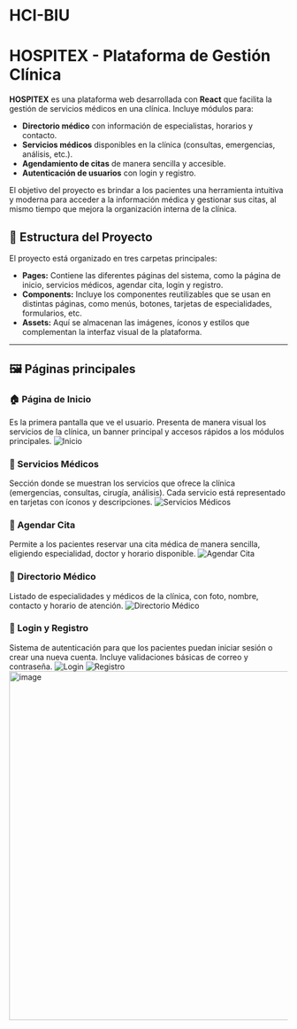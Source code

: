 # HCI-BIU
# HOSPITEX - Plataforma de Gestión Clínica

**HOSPITEX** es una plataforma web desarrollada con **React** que facilita la gestión de servicios médicos en una clínica. Incluye módulos para:

* **Directorio médico** con información de especialistas, horarios y contacto.
* **Servicios médicos** disponibles en la clínica (consultas, emergencias, análisis, etc.).
* **Agendamiento de citas** de manera sencilla y accesible.
* **Autenticación de usuarios** con login y registro.

El objetivo del proyecto es brindar a los pacientes una herramienta intuitiva y moderna para acceder a la información médica y gestionar sus citas, al mismo tiempo que mejora la organización interna de la clínica.

## 📂 Estructura del Proyecto

El proyecto está organizado en tres carpetas principales:

* **Pages:** Contiene las diferentes páginas del sistema, como la página de inicio, servicios médicos, agendar cita, login y registro.
* **Components:** Incluye los componentes reutilizables que se usan en distintas páginas, como menús, botones, tarjetas de especialidades, formularios, etc.
* **Assets:** Aquí se almacenan las imágenes, íconos y estilos que complementan la interfaz visual de la plataforma.

---

## 🖼️ Páginas principales

### 🏠 Página de Inicio

Es la primera pantalla que ve el usuario. Presenta de manera visual los servicios de la clínica, un banner principal y accesos rápidos a los módulos principales.
![Inicio](./Fronted/Sistema-Cita-Medicas-HCI/src/assets/inicio.jpg)

### 🏥 Servicios Médicos

Sección donde se muestran los servicios que ofrece la clínica (emergencias, consultas, cirugía, análisis). Cada servicio está representado en tarjetas con íconos y descripciones.
![Servicios Médicos](./src/assets/servicios.jpg)

### 📅 Agendar Cita

Permite a los pacientes reservar una cita médica de manera sencilla, eligiendo especialidad, doctor y horario disponible.
![Agendar Cita](./src/assets/citas.jpg)

### 📖 Directorio Médico

Listado de especialidades y médicos de la clínica, con foto, nombre, contacto y horario de atención.
![Directorio Médico](./src/assets/directorio.jpg)

### 🔑 Login y Registro

Sistema de autenticación para que los pacientes puedan iniciar sesión o crear una nueva cuenta. Incluye validaciones básicas de correo y contraseña.
![Login](./src/assets/login.jpg)
![Registro](./src/assets/registro.jpg)
<img width="887" height="630" alt="image" src="https://github.com/user-attachments/assets/07760c28-6839-4f48-960c-81d297e29d5f" />


